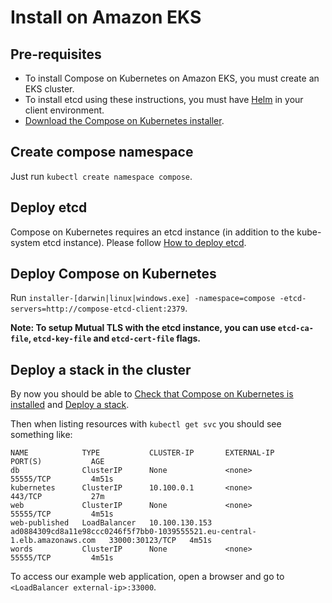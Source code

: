 # Install on Amazon EKS

## Pre-requisites
- To install Compose on Kubernetes on Amazon EKS, you must create an EKS cluster.
- To install etcd using these instructions, you must have [Helm](https://helm.sh) in your client environment.
- [Download the Compose on Kubernetes installer](https://github.com/docker/compose-on-kubernetes/releases).

## Create compose namespace

Just run `kubectl create namespace compose`.

## Deploy etcd

Compose on Kubernetes requires an etcd instance (in addition to the kube-system etcd instance). Please follow [How to deploy etcd](./deploy-etcd.md).

## Deploy Compose on Kubernetes

Run `installer-[darwin|linux|windows.exe] -namespace=compose -etcd-servers=http://compose-etcd-client:2379`.

**Note: To setup Mutual TLS with the etcd instance, you can use `etcd-ca-file`, `etcd-key-file` and `etcd-cert-file` flags.**

## Deploy a stack in the cluster

By now you should be able to [Check that Compose on Kubernetes is installed](../README.md#check-that-compose-on-kubernetes-is-installed) and [Deploy a stack](../README.md#deploy-a-stack).

Then when listing resources with `kubectl get svc` you should see something like:
``` 
NAME            TYPE           CLUSTER-IP       EXTERNAL-IP                                                                  PORT(S)           AGE
db              ClusterIP      None             <none>                                                                       55555/TCP         4m51s
kubernetes      ClusterIP      10.100.0.1       <none>                                                                       443/TCP           27m
web             ClusterIP      None             <none>                                                                       55555/TCP         4m51s
web-published   LoadBalancer   10.100.130.153   ad0884309cd8a11e98ccc0246f5f7bb0-1039555521.eu-central-1.elb.amazonaws.com   33000:30123/TCP   4m51s
words           ClusterIP      None             <none>                                                                       55555/TCP         4m51s
```

To access our example web application, open a browser and go to `<LoadBalancer external-ip>:33000`.

